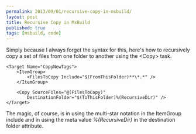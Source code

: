 ```yaml
---
permalink: 2013/09/01/recursive-copy-in-msbuild/
layout: post
title: Recursive Copy in MsBuild
published: true
tags: [msbuild, code]
---
```


Simply because I always forget the syntax for this, here's how to recursively
copy a set of files from one folder to another using the &lt;Copy&gt; task.

    <Target Name="CopyNewTags">
    	<ItemGroup>
    		<FilesToCopy Include="$(FromThisFolder)**\*.*" />
    	</ItemGroup>

    	<Copy SourceFiles="@(FilesToCopy)"
    		DestinationFolder="$(ToThisFolder)%(RecursiveDir)" />
    </Target>

The magic, of course, is in using the multi-star notation
in the ItemGroup include and in using the meta value _%(RecursiveDir)_ in
the destination folder attribute.
